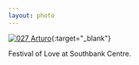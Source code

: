 ```yaml
---
layout: photo
---
```


[![027 Arturo](https://c1.staticflickr.com/1/352/19831004572_7a65aa5d53_c.jpg)](https://www.flickr.com/photos/131440297@N08/19831004572/){:target="_blank"}

Festival of Love at Southbank Centre.
